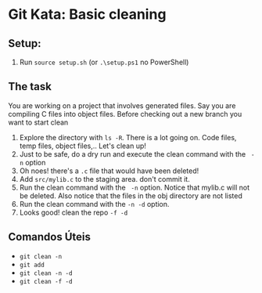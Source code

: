 # Git Kata: Basic cleaning

## Setup:

1. Run `source setup.sh` (or `.\setup.ps1` no PowerShell)

## The task
You are working on a project that involves generated files.  Say you are compiling C files into object files. Before checking out a new branch you want to start clean

1. Explore the directory with `ls -R`. There is a lot going on.  Code files, temp files, object files,..  Let's clean up!
2. Just to be safe, do a dry run and execute the clean command with the ` -n` option
3. Oh noes!  there's a `.c` file that would have been deleted!
4. Add `src/mylib.c` to the staging area. don't commit it.
5. Run the clean command with the ` -n` option. Notice that mylib.c will not be deleted. Also notice that the files in the obj directory are not listed
6. Run the clean command with the ` -n -d ` option.
7. Looks good! clean the repo ` -f -d `

## Comandos Úteis
- `git clean -n`
- `git add`
- `git clean -n -d`
- `git clean -f -d`
